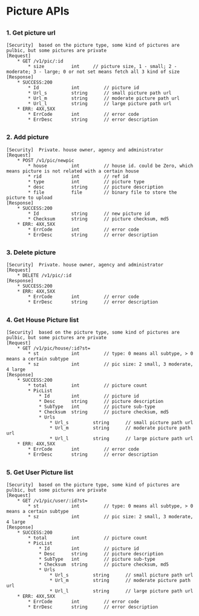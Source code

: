 # Picture APIs

##
### 1. Get picture url
	[Security]	based on the picture type, some kind of pictures are pulbic, but some pictures are private
	[Request]
  		* GET /v1/pic/:id
	  		* size			int		// picture size, 1 - small; 2 - moderate; 3 - large; 0 or not set means fetch all 3 kind of size
	[Response]
		* SUCCESS:200 
			* Id			int 		// picture id
			* Url_s			string 		// small picture path url
			* Url_m			string		// moderate picture path url
			* Url_l			string		// large picture path url
		* ERR: 4XX,5XX
	  		* ErrCode		int			// error code
	  		* ErrDesc		string		// error description

##
### 2. Add picture
	[Security]	Private. house owner, agency and administrator
	[Request]
  		* POST /v1/pic/newpic
	  		* house			int			// house id. could be Zero, which means picture is not related with a certain house
	  		* rid			int 		// ref id
	  		* type			int			// picture type
	  		* desc			string		// picture description
	  		* file			file 		// binary file to store the picture to upload
	[Response]
		* SUCCESS:200 
			* Id			string 		// new picture id
			* Checksum		string		// picture checksum, md5
		* ERR: 4XX,5XX
	  		* ErrCode		int			// error code
	  		* ErrDesc		string		// error description

##
### 3. Delete picture
	[Security]	Private. house owner, agency and administrator
	[Request]
  		* DELETE /v1/pic/:id
	[Response]
		* SUCCESS:200 
		* ERR: 4XX,5XX
	  		* ErrCode		int			// error code
	  		* ErrDesc		string		// error description

##
### 4. Get House Picture list
	[Security]	based on the picture type, some kind of pictures are pulbic, but some pictures are private
	[Request]
  		* GET /v1/pic/house/:id?st=
	  		* st			int 		// type: 0 means all subtype, > 0 means a certain subtype
	  		* sz			int			// pic size: 2 small, 3 moderate, 4 large
	[Response]
		* SUCCESS:200 
			* total			int 		// picture count
			* PicList
				* Id 		int			// picture id
				* Desc		string		// picture description
				* SubType	int			// picture sub-type
				* Checksum	string		// picture checksum, md5
				* Urls      
					* Url_s			string 		// small picture path url
					* Url_m			string		// moderate picture path url
					* Url_l			string		// large picture path url
		* ERR: 4XX,5XX
	  		* ErrCode		int			// error code
	  		* ErrDesc		string		// error description

##
### 5. Get User Picture list
	[Security]	based on the picture type, some kind of pictures are pulbic, but some pictures are private
	[Request]
  		* GET /v1/pic/user/:id?st=
	  		* st			int 		// type: 0 means all subtype, > 0 means a certain subtype
	  		* sz			int			// pic size: 2 small, 3 moderate, 4 large
	[Response]
		* SUCCESS:200 
			* total			int 		// picture count
			* PicList
				* Id 		int			// picture id
				* Desc		string		// picture description
				* SubType	int			// picture sub-type
				* Checksum	string		// picture checksum, md5
				* Urls      
					* Url_s			string 		// small picture path url
					* Url_m			string		// moderate picture path url
					* Url_l			string		// large picture path url
		* ERR: 4XX,5XX
	  		* ErrCode		int			// error code
	  		* ErrDesc		string		// error description

